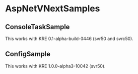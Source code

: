 AspNetVNextSamples
===================

## ConsoleTaskSample
This works with KRE 0.1-alpha-build-0446  (svr50 and svrc50).

## ConfigSample
This works with KRE 1.0.0-alpha3-10042 (svr50).